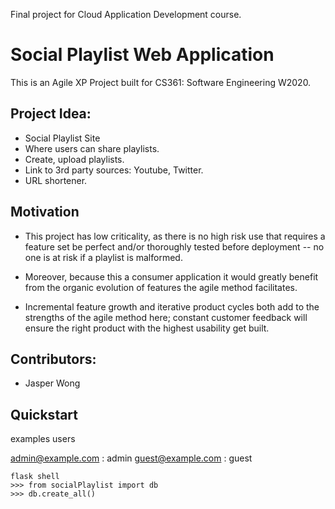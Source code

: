 Final project for Cloud Application Development course.

# Social Playlist Web Application

This is an Agile XP Project built for CS361: Software Engineering W2020. 

## Project Idea:

  * Social Playlist Site
  * Where users can share playlists.
  * Create, upload playlists.
  * Link to 3rd party sources: Youtube, Twitter.
  * URL shortener.

## Motivation

  * This project has low criticality, as there is no high risk use that requires a feature set be perfect and/or thoroughly tested before deployment -- no one is at risk if a playlist is malformed. 
  
  * Moreover, because this a consumer application it would greatly benefit from the organic evolution of features the agile method facilitates. 
  
  * Incremental feature growth and iterative product cycles both add to the strengths of the agile method here; constant customer feedback will ensure the right product with the highest usability get built.

## Contributors:

  * Jasper Wong

## Quickstart

examples users

admin@example.com : admin
guest@example.com : guest


```
flask shell
>>> from socialPlaylist import db
>>> db.create_all()
